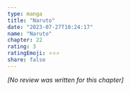 ```yaml
---
type: manga
title: "Naruto"
date: "2023-07-27T10:24:17"
name: "Naruto"
chapter: 22
rating: 3
ratingEmoji: ⭐️⭐️⭐️
share: false
---
```


_[No review was written for this chapter]_
